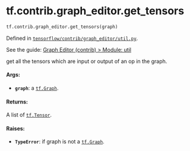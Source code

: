 <div itemscope itemtype="http://developers.google.com/ReferenceObject">
<meta itemprop="name" content="tf.contrib.graph_editor.get_tensors" />
</div>

# tf.contrib.graph_editor.get_tensors

``` python
tf.contrib.graph_editor.get_tensors(graph)
```



Defined in [`tensorflow/contrib/graph_editor/util.py`](https://www.tensorflow.org/code/tensorflow/contrib/graph_editor/util.py).

See the guide: [Graph Editor (contrib) > Module: util](../../../../../api_guides/python/contrib.graph_editor.md#Module_util)

get all the tensors which are input or output of an op in the graph.

#### Args:

* <b>`graph`</b>: a <a href="../../../tf/Graph.md"><code>tf.Graph</code></a>.

#### Returns:

A list of <a href="../../../tf/Tensor.md"><code>tf.Tensor</code></a>.

#### Raises:

* <b>`TypeError`</b>: if graph is not a <a href="../../../tf/Graph.md"><code>tf.Graph</code></a>.